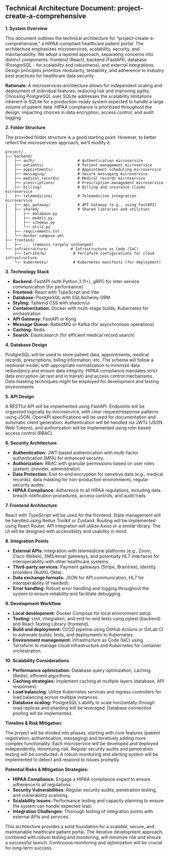 ## Technical Architecture Document: project-create-a-comprehensive

**1. System Overview**

This document outlines the technical architecture for "project-create-a-comprehensive," a HIPAA-compliant healthcare patient portal.  The architecture emphasizes microservices, scalability, security, and maintainability.  We adopt a layered approach, separating concerns into distinct components: frontend (React), backend (FastAPI), database (PostgreSQL - for scalability and robustness), and external integrations.  Design principles prioritize modularity, testability, and adherence to industry best practices for healthcare data security.

**Rationale:**  A microservices architecture allows for independent scaling and deployment of individual features, reducing risk and improving agility.  Choosing PostgreSQL over SQLite addresses the scalability limitations inherent in SQLite for a production-ready system expected to handle a large volume of patient data.  HIPAA compliance is prioritized throughout the design, impacting choices in data encryption, access control, and audit logging.

**2. Folder Structure**

The provided folder structure is a good starting point.  However, to better reflect the microservices approach, we'll modify it:

```
project/
├── backend/
│   ├── auth/                   # Authentication microservice
│   ├── patients/               # Patient management microservice
│   ├── appointments/           # Appointment scheduling microservice
│   ├── messaging/              # Secure messaging microservice
│   ├── medical_records/        # Medical records microservice
│   ├── prescriptions/          # Prescription management microservice
│   ├── billing/                # Billing and insurance claims microservice
│   ├── telemedicine/           # Telemedicine integration microservice
│   ├── api_gateway/            # API Gateway (e.g., using FastAPI)
│   ├── shared/                 # Shared libraries and utilities
│   │   ├── database.py
│   │   ├── models.py
│   │   ├── schemas.py
│   │   └── utils.py
│   ├── requirements.txt
│   └── docker-compose.yml
├── frontend/
│   ├── ... (remains largely unchanged)
└── infrastructure/          # Infrastructure as Code (IaC)
    ├── terraform/            # Terraform configurations for cloud infrastructure
    └── kubernetes/           # Kubernetes manifests (for deployment)

```

**3. Technology Stack**

* **Backend:** FastAPI (with Python 3.11+), gRPC for inter-service communication (for performance)
* **Frontend:** React with TypeScript and Vite
* **Database:** PostgreSQL with SQLAlchemy ORM
* **Styling:** Tailwind CSS with shadcn/ui
* **Containerization:** Docker with multi-stage builds, Kubernetes for orchestration
* **API Gateway:** FastAPI or Kong
* **Message Queue:** RabbitMQ or Kafka (for asynchronous operations)
* **Caching:** Redis
* **Search:** Elasticsearch (for efficient medical record search)

**4. Database Design**

PostgreSQL will be used to store patient data, appointments, medical records, prescriptions, billing information, etc.  The schema will follow a relational model, with appropriate normalization to minimize data redundancy and ensure data integrity.  HIPAA compliance mandates strict data encryption (at rest and in transit) and access control mechanisms.  Data masking techniques might be employed for development and testing environments.

**5. API Design**

A RESTful API will be implemented using FastAPI.  Endpoints will be organized logically by microservice, with clear request/response patterns using JSON.  OpenAPI specifications will be used for documentation and automatic client generation.  Authentication will be handled via JWTs (JSON Web Tokens), and authorization will be implemented using role-based access control (RBAC).

**6. Security Architecture**

* **Authentication:** JWT-based authentication with multi-factor authentication (MFA) for enhanced security.
* **Authorization:** RBAC with granular permissions based on user roles (patient, provider, administrator).
* **Data Protection:**  End-to-end encryption for sensitive data (e.g., medical records), data masking for non-production environments, regular security audits.
* **HIPAA Compliance:**  Adherence to all HIPAA regulations, including data breach notification procedures, access controls, and audit trails.

**7. Frontend Architecture**

React with TypeScript will be used for the frontend.  State management will be handled using Redux Toolkit or Zustand.  Routing will be implemented using React Router.  API integration will utilize Axios or a similar library.  The UI will be designed with accessibility and usability in mind.

**8. Integration Points**

* **External APIs:** Integration with telemedicine platforms (e.g., Zoom, Cisco Webex), SMS/email gateways, and potentially HL7 interfaces for interoperability with other healthcare systems.
* **Third-party services:**  Payment gateways (Stripe, Braintree), identity providers (Auth0, Okta).
* **Data exchange formats:** JSON for API communication, HL7 for interoperability (if needed).
* **Error handling:** Robust error handling and logging throughout the system to ensure reliability and facilitate debugging.

**9. Development Workflow**

* **Local development:** Docker Compose for local environment setup.
* **Testing:** Unit, integration, and end-to-end tests using pytest (backend) and React Testing Library (frontend).
* **Build and deployment:** CI/CD pipeline using GitHub Actions or GitLab CI to automate builds, tests, and deployments to Kubernetes.
* **Environment management:** Infrastructure as Code (IaC) using Terraform to manage cloud infrastructure and Kubernetes for container orchestration.

**10. Scalability Considerations**

* **Performance optimization:** Database query optimization, caching (Redis), efficient algorithms.
* **Caching strategies:**  Implement caching at multiple layers (database, API responses).
* **Load balancing:**  Utilize Kubernetes services and ingress controllers for load balancing across multiple instances.
* **Database scaling:**  PostgreSQL's ability to scale horizontally through read replicas and sharding will be leveraged.  Database connection pooling will be implemented.


**Timeline & Risk Mitigation:**

The project will be divided into phases, starting with core features (patient registration, authentication, messaging) and iteratively adding more complex functionality.  Each microservice will be developed and deployed independently, minimizing risk.  Regular security audits and penetration testing will be conducted.  A robust monitoring and alerting system will be implemented to detect and respond to issues promptly.

**Potential Risks & Mitigation Strategies:**

* **HIPAA Compliance:**  Engage a HIPAA compliance expert to ensure adherence to all regulations.
* **Security Vulnerabilities:**  Regular security audits, penetration testing, and vulnerability scanning.
* **Scalability Issues:**  Performance testing and capacity planning to ensure the system can handle expected load.
* **Integration Challenges:**  Thorough testing of integration points with external APIs and services.


This architecture provides a solid foundation for a scalable, secure, and maintainable healthcare patient portal.  The iterative development approach, combined with robust testing and monitoring, will minimize risk and ensure a successful launch.  Continuous monitoring and optimization will be crucial for long-term success.
